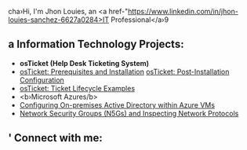 cha›Hi, I'm Jhon Louies, an <a href-"https://www.linkedin.com/in/jhon-louies-sanchez-6627a0284>IT Professional</a›9</h1> <h2> a Information Technology Projects:</h2>
- <b>osTicket (Help Desk Ticketing System)</b>
- [osTicket: Prerequisites and Installation](https://github.com/joshmadakorcc/osticket-preregs)
[osTicket: Post-Installation Configuration](https://github.com/joshmadakorcc/post-install-config)
- [osTicket: Ticket Lifecycle Examples](https://github.com/joshmadakorcc/ticket-lifecycle)
- <b›Microsoft Azures/b>
- [Configuring On-premises Active Directory within Azure VMs](https://github.com/joshmadakorcc/configure-ad)
- [Network Security Groups (N5Gs) and Inspecting Network Protocols](https://github.com/joshmadakorcc/azure-network-protocols)
<h2> ' Connect with me:</h23
[ing align-"left" alt-"Josh | Twitter" width-"22px" src="https://cdn.isdelivr.net/npm/simple-icons@v3/icons/twitter.svg" /›][twitter]
[ring align-"left" alt="Josh | LinkedIn" width="22px" src-"https://cdn_jsdelivr.net/npm/simple-icons@v3/icons/linkedin.svg" /›][linkedin]
[img align-"left" alt-"Josh | Instagram" width- "22px" src-"https://cdn.jsdelivr.net/npm/simple-icons@v3/icons/instagram.svg" /›][instagram]
[twitter]: https://twitter.com/
[instagram]: https://www.instagram.com/
Clinkedinl: https://linkedin.com/in/Jhon Louies Sanchez
